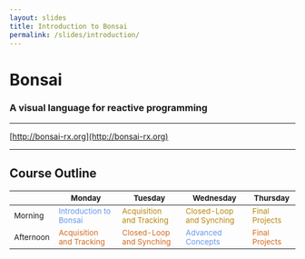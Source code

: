 ```yaml
---
layout: slides
title: Introduction to Bonsai
permalink: /slides/introduction/
---
```


# Bonsai
### A visual language for reactive programming

---

[http://bonsai-rx.org](http://bonsai-rx.org)

---

## Course Outline

<table class="reveal">
    <thead>
        <tr>
            <th></th>
            <th><small>Monday</small></th>
            <th><small>Tuesday</small></th>
            <th><small>Wednesday</small></th>
            <th><small>Thursday</small></th>
        </tr>
    </thead>
    <tbody>
        <tr>
            <td><small>Morning</small></td>
            <td><small style="color:cornflowerblue">Introduction to Bonsai</small></td>
            <td><small style="color:darkgoldenrod">Acquisition and Tracking</small></td>
            <td><small style="color:darkgoldenrod">Closed-Loop and Synching</small></td>
            <td><small style="color:darkgoldenrod">Final Projects</small></td>
        </tr>
        <tr>
            <td><small>Afternoon</small></td>
            <td><small style="color:chocolate">Acquisition and Tracking</small></td>
            <td><small style="color:chocolate">Closed-Loop and Synching</small></td>
            <td><small style="color:cornflowerblue">Advanced Concepts</small></td>
            <td><small style="color:chocolate">Final Projects</small></td>
        </tr>
    </tbody>
</table>
